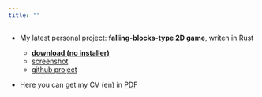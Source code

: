 ```yaml
---
title: ""
---
```

- My latest personal project: **falling-blocks-type 2D game**, writen in [Rust](https://www.rust-lang.org)
  - [**download (no installer)**](https://github.com/rdrmic/color-columns/raw/main/dist/color-columns-v011.zip)
  - [screenshot](https://github.com/rdrmic/color-columns/raw/main/github-resources/cc_gameplay.png)
  - [github project](https://github.com/rdrmic/color-columns#color-columns)

- Here you can get my CV (en) in [PDF](docs/CV_Rade_Drmic-EN.pdf)
